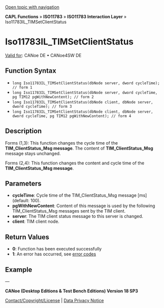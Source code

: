 [Open topic with navigation](../../../../../../CANoeDEFamily.htm#Topics/CAPLFunctions/ISO11783/ISOInteractionLayer/Functions/CAPLfunctionIso11783ILtimSetClientStatus.md)

**CAPL Functions** » **ISO11783** » **ISO11783 Interaction Layer** » Iso11783IL_TIMSetClientStatus

# Iso11783IL_TIMSetClientStatus

[Valid for](../../../../Shared/FeatureAvailability.md): CANoe DE • CANoe4SW DE

## Function Syntax

- `long Iso11783IL_TIMSetClientStatus(dbNode server, dword cycleTime); // form 1`
- `long Iso11783IL_TIMSetClientStatus(dbNode server, dword cycleTime, pg TIM12 pgWithNewContent); // form 2`
- `long Iso11783IL_TIMSetClientStatus(dbNode client, dbNode server, dword cycleTime); // form 3`
- `long Iso11783IL_TIMSetClientStatus(dbNode client, dbNode server, dword cycleTime, pg TIM12 pgWithNewContent); // form 4`

## Description

Forms (1,3): This function changes the cycle time of the **TIM_ClientStatus_Msg message**. The content of **TIM_ClientStatus_Msg** message stays unchanged.

Forms (2,4): This function changes the content and cycle time of the **TIM_ClientStatus_Msg message**.

## Parameters

- **cycleTime**: Cycle time of the TIM_ClientStatus_Msg message [ms] (default: 100).
- **pgWithNewContent**: Content of this message is used by the following TIM_ClientStatus_Msg messages sent by the TIM client.
- **server**: The TIM client status message to this server is changed.
- **client**: TIM client node.

## Return Values

- **0**: Function has been executed successfully
- **1**: An error has occurred, see [error codes](../../../CAPLfunctionsISOj1939ErrorCodes.md)

## Example

—

**CANoe (Desktop Editions & Test Bench Editions) Version 18 SP3**

[Contact/Copyright/License](../../../../Shared/ContactCopyrightLicense.md) | [Data Privacy Notice](https://www.vector.com/int/en/company/get-info/privacy-policy/)
